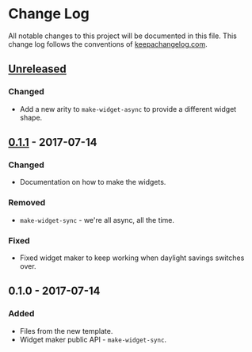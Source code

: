 # Change Log
All notable changes to this project will be documented in this file. This change log follows the conventions of [keepachangelog.com](http://keepachangelog.com/).

## [Unreleased]
### Changed
- Add a new arity to `make-widget-async` to provide a different widget shape.

## [0.1.1] - 2017-07-14
### Changed
- Documentation on how to make the widgets.

### Removed
- `make-widget-sync` - we're all async, all the time.

### Fixed
- Fixed widget maker to keep working when daylight savings switches over.

## 0.1.0 - 2017-07-14
### Added
- Files from the new template.
- Widget maker public API - `make-widget-sync`.

[Unreleased]: https://github.com/your-name/learnclojure/compare/0.1.1...HEAD
[0.1.1]: https://github.com/your-name/learnclojure/compare/0.1.0...0.1.1
